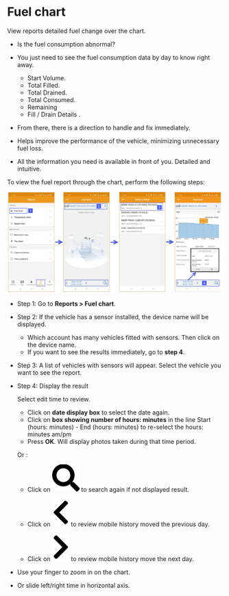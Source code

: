 # Fuel chart
View reports detailed fuel change over the chart.

- Is the fuel consumption abnormal?

- You just need to see the fuel consumption data by day to know right away.
  - Start Volume.
  - Total Filled.
  - Total Drained.
  - Total Consumed.
  - Remaining
  - Fill / Drain Details .

- From there, there is a direction to handle and fix immediately.

- Helps improve the performance of the vehicle, minimizing unnecessary fuel loss.
- All the information you need is available in front of you. Detailed and intuitive.

To view the fuel report through the chart, perform the following steps:

<span style="display:block;text-align:center">![Interface Web](/docs/assets/images/web-english/gotrack365-el/report/fuel-chart-all.jpg)

- Step 1: Go to **Reports > Fuel chart**.

- Step 2: If the vehicle has a sensor installed, the device name will be displayed.
    - Which account has many vehicles fitted with sensors. Then click on the device name.
    - If you want to see the results immediately, go to **step 4**.

- Step 3: A list of vehicles with sensors will appear. Select the vehicle you want to see the report.

- Step 4: Display the result

  Select edit time to review.
    - Click on **date display box** to select the date again.
    - Click on **box showing number of hours: minutes** in the line Start (hours: minutes) - End (hours: minutes) to re-select the hours: minutes am/pm
    - Press **OK**. Will display photos taken during that time period.

  Or :
  - Click on <span class="icon-left svg-filter-blue1">![Ok](/docs/assets/images/web-interface/icon/SVG/search.svg) to search again if not displayed result.
  
  - Click on <span class="icon-left svg-filter-blue1">![Ok](/docs/assets/images/web-interface/icon/SVG/chevron-left.svg) to review mobile history moved the previous day.

  - Click on <span class="icon-left svg-filter-blue1">![Ok](/docs/assets/images/web-interface/icon/SVG/chevron-right.svg) to review mobile history move the next day.


- Use your finger to zoom in on the chart.
- Or slide left/right time in horizontal axis.
